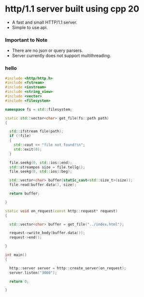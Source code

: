# http/1.1 server built using cpp 20

* A fast and small HTTP/1.1 server.
* Simple to use api.

### Important to Note

* There are no json or query parsers.
* Server currently does not support multithreading.

### hello

```cpp
#include <http/http.h>
#include <fstream>
#include <iostream>
#include <string_view>
#include <vector>
#include <filesystem>

namespace fs = std::filesystem;

static std::vector<char> get_file(fs::path path)
{

  std::ifstream file(path);
  if (!file) 
  {
    std::cout << "file not found!\n";
    std::exit(0);
  }

  file.seekg(0, std::ios::end);
  std::streampos size = file.tellg();
  file.seekg(0, std::ios::beg);

  std::vector<char> buffer(static_cast<std::size_t>(size));
  file.read(buffer.data(), size);

  return buffer;

}

static void on_request(const http::request* request)
{

  std::vector<char> buffer = get_file("../index.html");

  request->write_body(buffer.data());
  request->end();

}

int main()
{

  http::server server = http::create_server(on_request);
  server.listen("3000");

  return 0;

}
```
